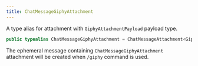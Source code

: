 ```yaml
---
title: ChatMessageGiphyAttachment
---
```


A type alias for attachment with `GiphyAttachmentPayload` payload type.

``` swift
public typealias ChatMessageGiphyAttachment = ChatMessageAttachment<GiphyAttachmentPayload>
```

The ephemeral message containing `ChatMessageGiphyAttachment` attachment will be created
when `/giphy` command is used.
